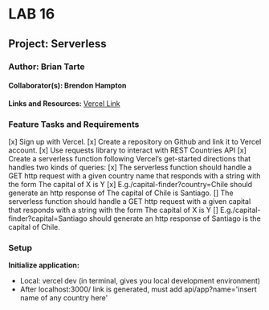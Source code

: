 # LAB 16
## Project: Serverless
### Author: Brian Tarte
#### Collaborator(s): Brendon Hampton



**Links and Resources:**
[Vercel Link](https://serverless-functions-blue.vercel.app/api/app?name=peru)

### Feature Tasks and Requirements
[x] Sign up with Vercel.
[x] Create a repository on Github and link it to Vercel account.
[x] Use requests library to interact with REST Countries API
[x] Create a serverless function following Vercel’s get-started directions that handles two kinds of queries:
[x] The serverless function should handle a GET http request with a given country name that responds with a string with the form The capital of X is Y
[x] E.g./capital-finder?country=Chile should generate an http response of The capital of Chile is Santiago.
[] The serverless function should handle a GET http request with a given capital that responds with a string with the form The capital of X is Y
[] E.g./capital-finder?capital=Santiago should generate an http response of Santiago is the capital of Chile.
### Setup

**Initialize application:** 
- Local: vercel dev (in terminal, gives you local development environment)
- After localhost:3000/ link is generated, must add api/app?name='insert name of any country here'


